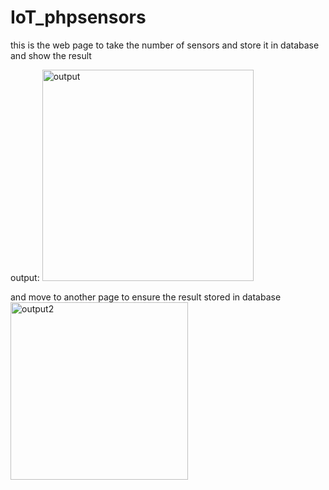 # IoT_phpsensors

this is the web page to take the number of sensors and store it in database and show the result

output:
<img width="338" alt="output" src="https://user-images.githubusercontent.com/74149870/181043489-7458b7a9-11c8-4369-8ffc-44e979d41946.png">


and move to another page to ensure the result stored in database
<img width="284" alt="output2" src="https://user-images.githubusercontent.com/74149870/181044015-43a7dafe-4c61-407f-bb2b-8e54415163e8.png">
